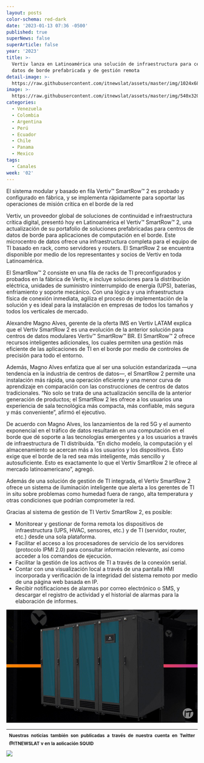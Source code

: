 ```yaml
---
layout: posts
color-schema: red-dark
date: '2023-01-13 07:36 -0500'
published: true
superNews: false
superArticle: false
year: '2023'
title: >-
  Vertiv lanza en Latinoamérica una solución de infraestructura para centros de
  datos de borde prefabricada y de gestión remota
detail-image: >-
  https://raw.githubusercontent.com/itnewslat/assets/master/img/1024x680/rack-vertiv-g.jpg
image: >-
  https://raw.githubusercontent.com/itnewslat/assets/master/img/540x320/rack-vertiv-p.jpg
categories:
  - Venezuela
  - Colombia
  - Argentina
  - Perú
  - Ecuador
  - Chile
  - Panama
  - Mexico
tags:
  - Canales
week: '02'
---
```

El sistema modular y basado en fila Vertiv™ SmartRow™ 2 es probado y configurado en fábrica, y se implementa rápidamente para soportar las operaciones de misión crítica en el borde de la red

Vertiv, un proveedor global de soluciones de continuidad e infraestructura crítica digital, presentó hoy en Latinoamérica el Vertiv™ SmartRow™ 2, una actualización de su portafolio de soluciones prefabricadas para centros de datos de borde para aplicaciones de computación en el borde. Este microcentro de datos ofrece una infraestructura completa para el equipo de TI basado en rack, como servidores y routers. El SmartRow 2 se encuentra disponible por medio de los representantes y socios de Vertiv en toda Latinoamérica.

El SmartRow™ 2 consiste en una fila de racks de TI preconfigurados y probados en la fábrica de Vertiv, e incluye soluciones para la distribución eléctrica, unidades de suministro ininterrumpido de energía (UPS), baterías, enfriamiento y soporte mecánico. Con una lógica y una infraestructura física de conexión inmediata, agiliza el proceso de implementación de la solución y es ideal para la instalación en empresas de todos los tamaños y todos los verticales de mercado.

Alexandre Magno Alves, gerente de la oferta IMS en Vertiv LATAM explica que el Vertiv SmartRow 2 es una evolución de la anterior solución para centros de datos modulares Vertiv™ SmartRow™ BR. El SmartRow™ 2 ofrece recursos inteligentes adicionales, los cuales permiten una gestión más eficiente de las aplicaciones de TI en el borde por medio de controles de precisión para todo el entorno.

Además, Magno Alves enfatiza que al ser una solución estandarizada —una tendencia en la industria de centros de datos—, el SmartRow 2 permite una instalación más rápida, una operación eficiente y una menor curva de aprendizaje en comparación con las construcciones de centros de datos tradicionales. “No solo se trata de una actualización sencilla de la anterior generación de productos; el SmartRow 2 les ofrece a los usuarios una experiencia de sala tecnológica más compacta, más confiable, más segura y más conveniente”, afirmó el ejecutivo.

De acuerdo con Magno Alves, los lanzamientos de la red 5G y el aumento exponencial en el tráfico de datos resultarán en una computación en el borde que dé soporte a las tecnologías emergentes y a los usuarios a través de infraestructura de TI distribuida. “En dicho modelo, la computación y el almacenamiento se acercan más a los usuarios y los dispositivos. Esto exige que el borde de la red sea más inteligente, más sencillo y autosuficiente. Esto es exactamente lo que el Vertiv SmartRow 2 le ofrece al mercado latinoamericano”, agregó.

Además de una solución de gestión de TI integrada, el Vertiv SmartRow 2 ofrece un sistema de iluminación inteligente que alerta a los gerentes de TI in situ sobre problemas como humedad fuera de rango, alta temperatura y otras condiciones que podrían comprometer la red.

Gracias al sistema de gestión de TI Vertiv SmartRow 2, es posible:

- Monitorear y gestionar de forma remota los dispositivos de infraestructura (UPS, HVAC, sensores, etc.) y de TI (servidor, router, etc.) desde una sola plataforma.
- Facilitar el acceso a los procesadores de servicio de los servidores (protocolo IPMI 2.0) para consultar información relevante, así como acceder a los comandos de ejecución.
- Facilitar la gestión de los activos de TI a través de la conexión serial.
- Contar con una visualización local a través de una pantalla HMI incorporada y verificación de la integridad del sistema remoto por medio de una página web basada en IP.
- Recibir notificaciones de alarmas por correo electrónico o SMS, y descargar el registro de actividad y el historial de alarmas para la elaboración de informes.


![](https://raw.githubusercontent.com/itnewslat/assets/master/img/540x320/rack-vertiv-p.jpg)

<table style="height: 42px;" width="569">
<tbody>
<tr>
<td style="text-align: justify;"><sub><strong>Nuestras noticias también son publicadas a través de nuestra cuenta en Twitter <a href="https://twitter.com/itnewslat?lang=es">@ITNEWSLAT</a> y en la aplicación <a href="https://squidapp.co/en/">SQUID</a></strong></sub></td>
</tr>
</tbody>
</table>

<img src="https://tracker.metricool.com/c3po.jpg?hash=56f88a41e39ab42c063cc51676587a04"/>